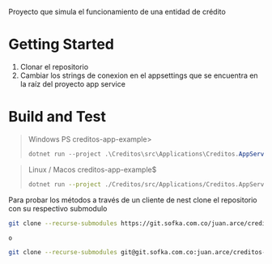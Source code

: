 Proyecto que simula el funcionamiento de una entidad de crédito

# Getting Started
1.	Clonar el repositorio
2.	Cambiar los strings de conexion en el appsettings que se encuentra en la raíz del proyecto app service

# Build and Test
> Windows PS creditos-app-example>
> ``` powershell
> dotnet run --project .\Creditos\src\Applications\Creditos.AppServices\
> ```

> Linux / Macos creditos-app-example$
>``` bash
>dotnet run --project ./Creditos/src/Applications/Creditos.AppServices/
>```

Para probar los métodos a través de un cliente de nest clone el repositorio con su respectivo submodulo

``` bash
git clone --recurse-submodules https://git.sofka.com.co/juan.arce/creditos-app-example.git

o

git clone --recurse-submodules git@git.sofka.com.co:juan.arce/creditos-app-example.git

```
